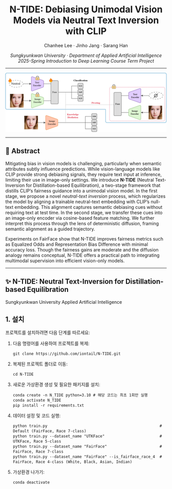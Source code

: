 <p align="center">
  <h1 align="center">N-TIDE: Debiasing Unimodal Vision Models via Neutral Text Inversion with CLIP</h1>
  <p align="center">
    <a>Chanhee Lee</a>
    ·
    <a>Jinho Jang</a>
    ·
    <a>Sarang Han</a>
  </p>
  <p align="center">
    <i>Sungkyunkwan University · Department of Applied Artificial Intelligence</i><br>
    <i>2025-Spring Introduction to Deep Learning Course Term Project</i>
  </p>
</p>

---
![overview](./assets/N_TIDE.png)

---

## 📝 Abstract

Mitigating bias in vision models is challenging, particularly when semantic attributes subtly influence predictions. While vision-language models like CLIP provide strong debiasing signals, they require text input at inference, limiting their use in image-only settings. We introduce **N-TIDE** (Neutral Text-Inversion for Distillation-based Equilibration), a two-stage framework that distills CLIP’s fairness guidance into a unimodal vision model. In the first stage, we propose a novel *neutral-text inversion* process, which regularizes the model by aligning a trainable neutral-text embedding with CLIP’s null-text embedding. This alignment captures semantic debiasing cues without requiring text at test time. In the second stage, we transfer these cues into an image-only encoder via cosine-based feature matching. We further interpret this process through the lens of deterministic diffusion, framing semantic alignment as a guided trajectory.

Experiments on FairFace show that N-TIDE improves fairness metrics such as Equalized Odds and Representation Bias Difference with minimal accuracy loss. Though the fairness gains are moderate and the diffusion analogy remains conceptual, N-TIDE offers a practical path to integrating multimodal supervision into efficient vision-only models.


---

## :sparkles: N-TIDE: Neutral Text-Inversion for Distillation-based Equilibration

Sungkyunkwan University Applied Artificial Intelligence

## 1. 설치 

프로젝트를 설치하려면 다음 단계를 따르세요:

1. 다음 명령어를 사용하여 프로젝트를 복제:
   ```
   git clone https://github.com/iontail/N-TIDE.git
   ```
2. 복제된 프로젝트 폴더로 이동:
   ```
   cd N-TIDE
   ```
3. 새로운 가상환경 생성 및 필요한 패키지를 설치:
   ```
   conda create -n N_TIDE python=3.10 # 해당 코드는 최초 1회만 실행
   conda activate N_TIDE  
   pip install -r requirements.txt
   ```
4. 데이터 설정 및 코드 실행:
   ```
   python train.py                                                 # Default (FairFace, Race 7-class)
   python train.py --dataset_name "UTKFace"                        # UTKFace, Race 5-class
   python train.py --dataset_name "FairFace"                       # FairFace, Race 7-class
   python train.py --dataset_name "FairFace" --is_fairface_race_4  # FairFace, Race 4-class (White, Black, Asian, Indian)
   ```
6. 가상환경 나가기:
    ```
    conda deactivate
    ```
